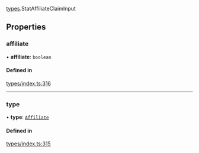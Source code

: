 [types](../../Modules/Types/Types.md).StatAffiliateClaimInput

## Properties

### affiliate

• **affiliate**: `boolean`

#### Defined in

[types/index.ts:316](https://github.com/PolymeshAssociation/polymesh-sdk/blob/15be87e8/src/types/index.ts#L316)

___

### type

• **type**: [`Affiliate`](../../Enums/Types/ClaimType.md#affiliate)

#### Defined in

[types/index.ts:315](https://github.com/PolymeshAssociation/polymesh-sdk/blob/15be87e8/src/types/index.ts#L315)
